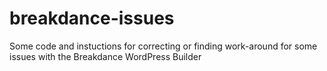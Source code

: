 # breakdance-issues
Some code and instuctions for correcting or finding work-around for some issues with the Breakdance WordPress Builder
